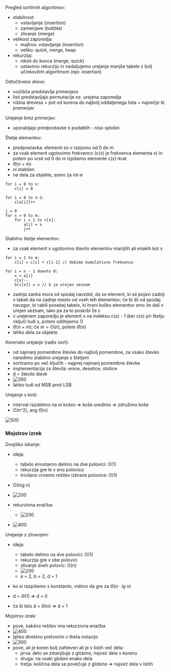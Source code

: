 Pregled sortirnih algoritmov:
- stabilnost:
	- vstavljanje (insertion)
	- zamenjave (bubble)
	- zlivanje (merge)
- velikost zaporedja:
	- majhno: vstavljanje (insertion)
	- veliko: quick, merge, heap
- rekurzija:
	- nikoli do konca (merge, quick)
	- ustavimo rekurzijo in nadaljujemo urejanje manjše tabele z bolj učinkovitim algoritmom (npr. insertion)

Odločitveno drevo:
- vozlišče predstavlja primerjavo
- listi predstavljajo permutacije oz. urejena zaporedja
- višina drevesa = pot od korena do najbolj oddaljenega lista = največje št. premerjav

Urejanje brez primerjav:
- uporabljajo predpostavke o podatkih - niso splošni

Štetje elementov:
- predpostavka: elementi so v razponu od 0 do m
- za vsak element ugotovimo frekvenco (c(x) je frekvenca elementa x) in potem po vrsti od 0 do m izpišemo elemente c(x)-krat
- $\Theta(n + m)$
- ni stabilen
- ne dela za objekte, samo za int-e

```
for i = 0 to n:
	c[i] = 0

for i = 0 to n-1:
	c[a[i]]++

j = 0
for x = 0 to m:
	for i = 1 to c[x]:
		a[j] = x
		j++
```

Stabilno štetje elementov:
- za vsak element x ugotovimo število elementov manjših ali enakih kot x
```
for i = 1 to m:
	c[i] = c[i] + c[i-1] // dobimo kumulativno frekvenco

for i = n - 1 downto 0:
	x = a[i]
	c[x]--
	b[c[x]] = x // b je urejen seznam
```
- zadnja zanka mora od spodaj navzdol, da se element, ki se pojavi zadnji v tabeli da na zadnje mesto od vseh teh elementov; če bi šli od spodaj navzgor, bi rabili posebej tabelo, ki hrani koliko elementov smo že dali v urejen seznam, tako pa za to poskrbi že c
- v urejenem zaporedju je element x na indeksu c(x) - 1 (ker c(x) pri štetju vključi tudi x, potem odštejemo 1)
- $\Theta(n + m)$; če $m = O(n)$, potem $\Theta(n)$
- lahko dela za objekte

Korensko urejanje (radix sort):
- od najmanj pomembne števke do najbolj pomembne, za vsako števko naredimo stabilno urejanje s štetjem
- sortiramo po več ključih - najprej najmanj pomembne števke
- implementacija za števila: enice, desetice, stotice
- d = število števk
- ![350](../../Images2/Pasted%20image%2020241210233411.png)
- lahko tudi od MSB proti LSB

Urejanje s koši:
- interval razdelimo na m košev => koše uredimo => združimo koše
- O(n^2), avg $\Theta(n)$

![500](../../Images2/Pasted%20image%2020241211002858.png)

### Mojstrov izrek

Dvojiško iskanje:
- ideja:
	- tabelo enostavno delimo na dve polovici: O(1)
	- rekurzija gre le v eno polovico
	- trivilano vrnemo rešitev izbrane polovice: O(1)
- O(log n)
- ![200](../../Images2/Pasted%20image%2020241211111719.png)
- rekurzivna enačba:
	- ![200](../../Images2/Pasted%20image%2020241211111908.png)

- ![400](../../Images2/Pasted%20image%2020241211121018.png)

Urejanje z zlivanjem:
- ideja:
	- tabelo delimo na dve polovici: O(1)
	- rekurzija gre v obe polovici
	- zlivanje dveh polovic: O(n)
	- ![200](../../Images2/Pasted%20image%2020241211121103.png)
	- a = 2, b = 2, d = 1
- ko si razpišemo s konstanto, vidimo da gre za $\Theta(n \cdot lg \ n)$

- d = $\Theta(1)$ => d = 0
- če bi bilo d = $\Theta(n)$ => d = 1

Mojstrov izrek:
- pove, kakšno rešitev ima rekurzivna enačba
- ![400](../../Images2/Pasted%20image%2020241211162820.png)
- lahko direktno pretvorim v theta notacijo
- ![300](../../Images2/Pasted%20image%2020241211162832.png)
- pove, ali je koren bolj zahteven ali je v listih več dela:
	- prva: delo se zmanjšuje z globino, največ dela v korenu
	- druga: na vsaki globini enako dela
	- tretja: količina dela se povečuje z globino => največ dela v listih